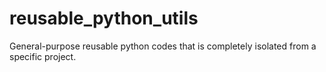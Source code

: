# reusable_python_utils
General-purpose reusable python codes that is completely isolated from a specific project.
